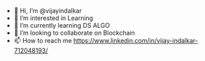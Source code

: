 - 👋 Hi, I’m @vijayindalkar
- 👀 I’m interested in Learning
- 🌱 I’m currently learning DS ALGO
- 💞️ I’m looking to collaborate on Blockchain
- 📫 How to reach me https://www.linkedin.com/in/vijay-indalkar-712048193/

<!---
vijayindalkar/vijayindalkar is a ✨ special ✨ repository because its `README.md` (this file) appears on your GitHub profile.
You can click the Preview link to take a look at your changes.
--->
